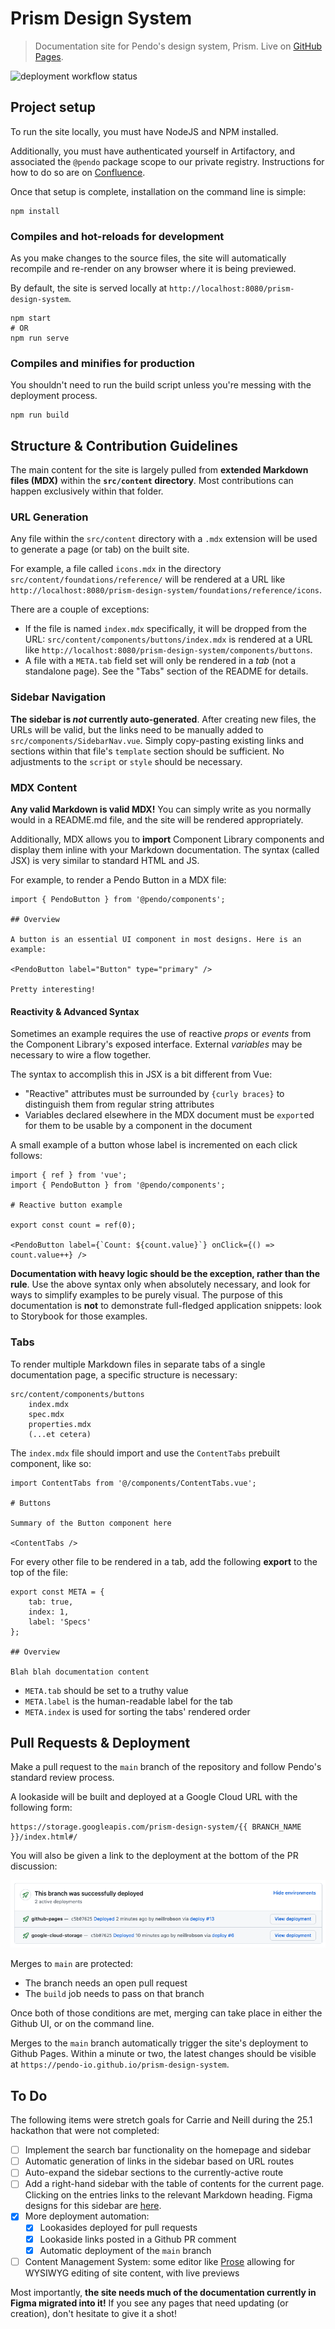 # Prism Design System

> Documentation site for Pendo's design system, Prism. Live on [GitHub Pages](https://pendo-io.github.io/prism-design-system).

![deployment workflow status](https://github.com/pendo-io/prism-design-system/actions/workflows/publish.yml/badge.svg)

## Project setup

To run the site locally, you must have NodeJS and NPM installed.

Additionally, you must have authenticated yourself in Artifactory, and associated the `@pendo` package scope to our private registry. Instructions for how to do so are on [Confluence](https://pendo-io.atlassian.net/wiki/spaces/ENG/pages/1437761584/JFrog+Artifactory+-+Private+NPM+Registry+Setup).

Once that setup is complete, installation on the command line is simple:

```
npm install
```

### Compiles and hot-reloads for development

As you make changes to the source files, the site will automatically recompile and re-render on any browser where it is being previewed.

By default, the site is served locally at `http://localhost:8080/prism-design-system`.

```
npm start
# OR
npm run serve
```

### Compiles and minifies for production

You shouldn't need to run the build script unless you're messing with the deployment process.

```
npm run build
```

## Structure & Contribution Guidelines

The main content for the site is largely pulled from **extended Markdown files (MDX)** within the **`src/content` directory**. Most contributions can happen exclusively within that folder.

### URL Generation

Any file within the `src/content` directory with a `.mdx` extension will be used to generate a page (or tab) on the built site.

For example, a file called `icons.mdx` in the directory `src/content/foundations/reference/` will be rendered at a URL like `http://localhost:8080/prism-design-system/foundations/reference/icons`.

There are a couple of exceptions:

- If the file is named `index.mdx` specifically, it will be dropped from the URL: `src/content/components/buttons/index.mdx` is rendered at a URL like `http://localhost:8080/prism-design-system/components/buttons`.
- A file with a `META.tab` field set will only be rendered in a _tab_ (not a standalone page). See the "Tabs" section of the README for details.

### Sidebar Navigation

**The sidebar is *not* currently auto-generated**. After creating new files, the URLs will be valid, but the links need to be manually added to `src/components/SidebarNav.vue`. Simply copy-pasting existing links and sections within that file's `template` section should be sufficient. No adjustments to the `script` or `style` should be necessary.

### MDX Content

**Any valid Markdown is valid MDX!** You can simply write as you normally would in a README.md file, and the site will be rendered appropriately.

Additionally, MDX allows you to **import** Component Library components and display them inline with your Markdown documentation. The syntax (called JSX) is very similar to standard HTML and JS.

For example, to render a Pendo Button in a MDX file:

```
import { PendoButton } from '@pendo/components';

## Overview

A button is an essential UI component in most designs. Here is an example:

<PendoButton label="Button" type="primary" />

Pretty interesting!
```

#### Reactivity & Advanced Syntax

Sometimes an example requires the use of reactive *props* or *events* from the Component Library's exposed interface. External *variables* may be necessary to wire a flow together.

The syntax to accomplish this in JSX is a bit different from Vue:

- "Reactive" attributes must be surrounded by `{curly braces}` to distinguish them from regular string attributes
- Variables declared elsewhere in the MDX document must be `export`ed for them to be usable by a component in the document

A small example of a button whose label is incremented on each click follows:

```
import { ref } from 'vue';
import { PendoButton } from '@pendo/components';

# Reactive button example

export const count = ref(0);

<PendoButton label={`Count: ${count.value}`} onClick={() => count.value++} />
```

**Documentation with heavy logic should be the exception, rather than the rule**. Use the above syntax only when absolutely necessary, and look for ways to simplify examples to be purely visual. The purpose of this documentation is **not** to demonstrate full-fledged application snippets: look to Storybook for those examples.

### Tabs

To render multiple Markdown files in separate tabs of a single documentation page, a specific structure is necessary:

```
src/content/components/buttons
    index.mdx
    spec.mdx
    properties.mdx
    (...et cetera)
```

The `index.mdx` file should import and use the `ContentTabs` prebuilt component, like so:

```mdx
import ContentTabs from '@/components/ContentTabs.vue';

# Buttons

Summary of the Button component here

<ContentTabs />
```

For every other file to be rendered in a tab, add the following **export** to the top of the file:

```mdx
export const META = {
    tab: true,
    index: 1,
    label: 'Specs'
};

## Overview

Blah blah documentation content
```

- `META.tab` should be set to a truthy value
- `META.label` is the human-readable label for the tab
- `META.index` is used for sorting the tabs' rendered order

## Pull Requests & Deployment

Make a pull request to the `main` branch of the repository and follow Pendo's standard review process.

A lookaside will be built and deployed at a Google Cloud URL with the following form:

```
https://storage.googleapis.com/prism-design-system/{{ BRANCH_NAME }}/index.html#/
```

You will also be given a link to the deployment at the bottom of the PR discussion:

![screenshot of GitHub deployment message on a pull request](./docs/deployment.png)

Merges to `main` are protected:

- The branch needs an open pull request
- The `build` job needs to pass on that branch

Once both of those conditions are met, merging can take place in either the Github UI, or on the command line.

Merges to the `main` branch automatically trigger the site's deployment to Github Pages. Within a minute or two, the latest changes should be visible at `https://pendo-io.github.io/prism-design-system`.

## To Do

The following items were stretch goals for Carrie and Neill during the 25.1 hackathon that were not completed:

- [ ] Implement the search bar functionality on the homepage and sidebar
- [ ] Automatic generation of links in the sidebar based on URL routes
- [ ] Auto-expand the sidebar sections to the currently-active route
- [ ] Add a right-hand sidebar with the table of contents for the current page. Clicking on the entries links to the relevant Markdown heading. Figma designs for this sidebar are [here](https://www.figma.com/design/VvIdJrQwAiip94MOReeghV/%F0%9F%8C%88-2024-Prism-Site?node-id=1106-7755&t=hdnic9Lg9Eg7iv8S-0).
- [x] More deployment automation:
  - [x] Lookasides deployed for pull requests
  - [x] Lookaside links posted in a Github PR comment
  - [x] Automatic deployment of the `main` branch
- [ ] Content Management System: some editor like [Prose](https://prose.io/) allowing for WYSIWYG editing of site content, with live previews

Most importantly, **the site needs much of the documentation currently in Figma migrated into it!** If you see any pages that need updating (or creation), don't hesitate to give it a shot!
